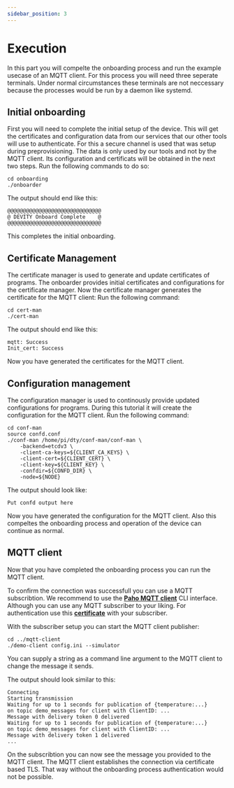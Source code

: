 ```yaml
---
sidebar_position: 3
---
```


# Execution

In this part you will compelte the onboarding process and run the example usecase of an MQTT client.
For this process you will need three seperate terminals.
Under normal circumstances these terminals are not neccessary because the processes would be run by a daemon like systemd.

## Initial onboarding

First you will need to complete the initial setup of the device.
This will get the certificates and configuration data from our services that our other tools will use to authenticate.
For this a secure channel is used that was setup during preprovisioning.
The data is only used by our tools and not by the MQTT client.
Its configuration and certificats will be obtained in the next two steps.
Run the following commands to do so:  
```
cd onboarding
./onboarder
```

The output should end like this:

```
@@@@@@@@@@@@@@@@@@@@@@@@@@@@@@
@ DEVITY Onboard Complete    @
@@@@@@@@@@@@@@@@@@@@@@@@@@@@@@
```

This completes the initial onboarding.

## Certificate Management

The certificate manager is used to generate and update certificates of programs.
The onboarder provides initial certificates and configurations for the certificate manager.
Now the certificate manager generates the certificate for the MQTT client:
Run the following command:
```
cd cert-man
./cert-man
```

The output should end like this:

```
mqtt: Success
Init_cert: Success
```

Now you have generated the certificates for the MQTT client.

## Configuration management

The configuration manager is used to continously provide updated configurations for programs.
During this tutorial it will create the configuration for the MQTT client.
Run the following command:
```
cd conf-man
source confd.conf
./conf-man /home/pi/dty/conf-man/conf-man \
    -backend=etcdv3 \
    -client-ca-keys=${CLIENT_CA_KEYS} \
    -client-cert=${CLIENT_CERT} \
    -client-key=${CLIENT_KEY} \
    -confdir=${CONFD_DIR} \
    -node=${NODE}
```

The output should look like:

```
Put confd output here
```

Now you have generated the configuration for the MQTT client.
Also this compeltes the onboarding process and operation of the device can continue as normal.

## MQTT client

Now that you have completed the onboarding process you can run the MQTT client.

To confirm the connection was successfull you can use a MQTT subscribtion.
We recommend to use the **[Paho MQTT client](github.com/eclipse/paho.mqtt.c)** CLI interface.
Although you can use any MQTT subscriber to your liking.
For authentication use this **[certificate](./assets/demo.crt.pem)** with your subscriber.

With the subscriber setup you can start the MQTT client publisher:
```
cd ../mqtt-client
./demo-client config.ini --simulator
```
You can supply a string as a command line argument to the MQTT client to change the message it sends.

The output should look similar to this:
```
Connecting
Starting transmission
Waiting for up to 1 seconds for publication of {temperature:...}
on topic demo_messages for client with ClientID: ...
Message with delivery token 0 delivered
Waiting for up to 1 seconds for publication of {temperature:...}
on topic demo_messages for client with ClientID: ...
Message with delivery token 1 delivered
...
```

On the subscribtion you can now see the message you provided to the MQTT client.
The MQTT client establishes the connection via certificate based TLS.
That way without the onboarding process authentication would not be possible.